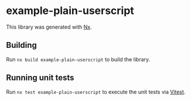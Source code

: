 # example-plain-userscript

This library was generated with [Nx](https://nx.dev).

## Building

Run `nx build example-plain-userscript` to build the library.

## Running unit tests

Run `nx test example-plain-userscript` to execute the unit tests via [Vitest](https://vitest.dev/).
